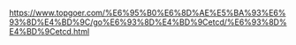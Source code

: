 <https://www.topgoer.com/%E6%95%B0%E6%8D%AE%E5%BA%93%E6%93%8D%E4%BD%9C/go%E6%93%8D%E4%BD%9Cetcd/%E6%93%8D%E4%BD%9Cetcd.html>